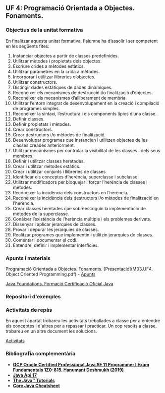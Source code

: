 ## UF 4: Programació Orientada a Objectes. Fonaments.

### Objectius de la unitat formativa

En finalitzar aquesta unitat formativa, l'alumne ha d’assolir i ser competent en les següents fites:

1. Instanciar objectes a partir de classes predefinides.
2. Utilitzar mètodes i propietats dels objectes.
3. Escriure crides a mètodes estàtics.
4. Utilitzar paràmetres en la crida a mètodes.
5. Incorporar i utilitzar llibreries d’objectes.
6. Utilitzar constructors.
7. Distingir dades estàtiques de dades dinàmiques.
8. Reconèixer els mecanismes de destrucció i/o finalització d’objectes.
9. Reconèixer els mecanismes d’alliberament de memòria.
10. Utilitzar l’entorn integrat de desenvolupament en la creació i compilació de programes simples.
11. Reconèixer la sintaxi, l’estructura i els components típics d’una classe.
12. Definir classes.
13. Definir propietats i mètodes.
14. Crear constructors.
15. Crear destructors i/o mètodes de finalització.
16. Desenvolupar programes que instancien i utilitzen objectes de les classes creades anteriorment.
17. Utilitzar mecanismes per controlar la visibilitat de les classes i dels seus membres.
18. Definir i utilitzar classes heretades.
19. Crear i utilitzar mètodes estàtics.
20. Crear i utilitzar conjunts i llibreries de classes
21. Identificar els conceptes d’herència, superclasse i subclasse.
22. Utilitzar modificadors per bloquejar i forçar l’herència de classes i mètodes.
23. Reconèixer la incidència dels constructors en l’herència.
24. Reconèixer la incidència dels destructors i/o mètodes de finalització en l’herència.
25. Crear classes heretades que sobreescriguin la implementació de mètodes de la superclasse.
26. Conèixer l’existència de l’herència múltiple i els problemes derivats.
27. Dissenyar i aplicar jerarquies de classes.
28. Provar i depurar les jerarquies de classes.
29. Realitzar programes que implementin i utilitzin jerarquies de classes.
30. Comentar i documentar el codi.
31. Entendre, definir i implementar interfícies.


### Apunts i materials

Programació Orientada a Objectes. Fonaments. [Presentació](M03.UF4. Object Oriented Programming.pdf) - [Apunts](https://docs.google.com/document/d/1kclEfCw67ueHqFR3MHt_ns-2kUwf1fIXzw9YG2uvsng/edit?usp=sharing)

[Java Foundations. Formació Certificació Oficial Java](https://drive.google.com/drive/folders/1smC7RHjftFEQNeMSLiX1TzjSTkUOWLkH?usp=share_link)

### Repositori d'exemples


### Activitats de repàs

En aquest apartat trobareu les activitats treballades a classe per a entendre els conceptes i d'altres per a repassar i practicar. Un cop resolts a classe, trobareu en un altre document les solucions.

[Activitats](https://docs.google.com/document/d/1ubP3bdnIjoDzbSRxX2ddFxuMgbH84EEzG0LwYgyBh4Y/edit?usp=sharing)


### Bibliografia complementària

- [**OCP Oracle Certified Professional Java SE 11 Programmer I Exam Fundamentals 1Z0-815. Hanumant Deshmukh (2019)**](https://www.amazon.es/gp/product/1086955811)
- [**Java Api 17**](https://docs.oracle.com/en/java/javase/17/docs/api/)
- [**The Java™ Tutorials**](https://docs.oracle.com/javase/tutorial/java/nutsandbolts/index.html)
- [**Core Java Cheatsheet**](https://drive.google.com/file/d/1b6eTYzY9RvU4YWNFDI4NZrh_QKVWEMIe/view?usp=share_link)
